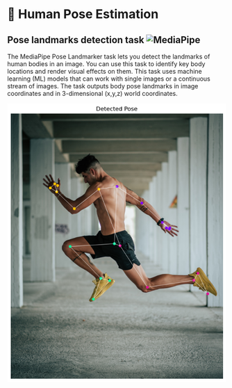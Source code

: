 # 🤸 Human Pose Estimation


## Pose landmarks detection task ![MediaPipe](https://developers.google.com/mediapipe)

The MediaPipe Pose Landmarker task lets you detect the landmarks of human bodies in an image. You can use this task to identify key body locations and render visual effects on them. This task uses machine learning (ML) models that can work with single images or a continuous stream of images. The task outputs body pose landmarks in image coordinates and in 3-dimensional (x,y,z) world coordinates.

![Pose Estimation](https://github.com/pilarcode/human_pose_estimation/blob/main/docs/output.png)
